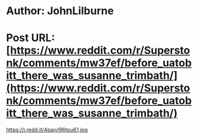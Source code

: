 # Author: JohnLilburne
# Post URL: [https://www.reddit.com/r/Superstonk/comments/mw37ef/before_uatobitt_there_was_susanne_trimbath/](https://www.reddit.com/r/Superstonk/comments/mw37ef/before_uatobitt_there_was_susanne_trimbath/)


https://i.redd.it/4pajvl96tpu61.jpg